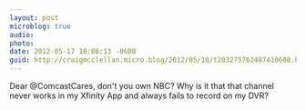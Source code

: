 ```yaml
---
layout: post
microblog: true
audio: 
photo: 
date: 2012-05-17 18:08:13 -0600
guid: http://craigmcclellan.micro.blog/2012/05/18/t203275762487410688.html
---
```

Dear @ComcastCares, don't you own NBC? Why is it that that channel never works in my Xfinity App and always fails to record on my DVR?
